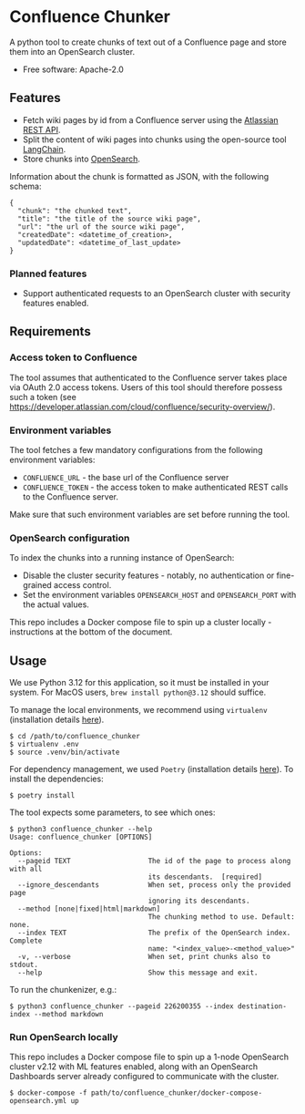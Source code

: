 # Confluence Chunker
A python tool to create chunks of text out of a Confluence page and store them into an OpenSearch cluster.

* Free software: Apache-2.0

## Features
- Fetch wiki pages by id from a Confluence server using the [Atlassian REST API](https://developer.atlassian.com/cloud/confluence/rest/v1/intro/#about).
- Split the content of wiki pages into chunks using the open-source tool [LangChain](https://www.langchain.com/).
- Store chunks into [OpenSearch](https://opensearch.org/).

Information about the chunk is formatted as JSON, with the following schema:
```
{
  "chunk": "the chunked text",
  "title": "the title of the source wiki page",
  "url": "the url of the source wiki page",
  "createdDate": <datetime_of_creation>,
  "updatedDate": <datetime_of_last_update>
}
```

### Planned features
- Support authenticated requests to an OpenSearch cluster with security features enabled.

## Requirements
### Access token to Confluence
The tool assumes that authenticated to the Confluence server takes place via OAuth 2.0 access tokens. Users of this tool should therefore possess such a token (see https://developer.atlassian.com/cloud/confluence/security-overview/).

### Environment variables
The tool fetches a few mandatory configurations from the following environment variables:
- `CONFLUENCE_URL` - the base url of the Confluence server
- `CONFLUENCE_TOKEN` - the access token to make authenticated REST calls to the Confluence server.

Make sure that such environment variables are set before running the tool.

### OpenSearch configuration
To index the chunks into a running instance of OpenSearch:
- Disable the cluster security features - notably, no authentication or fine-grained access control.
- Set the environment variables `OPENSEARCH_HOST` and `OPENSEARCH_PORT` with the actual values.

This repo includes a Docker compose file to spin up a cluster locally - instructions at the bottom of the document.

## Usage
We use Python 3.12 for this application, so it must be installed in your system. For MacOS users, `brew install python@3.12` should suffice.

To manage the local environments, we recommend using `virtualenv` (installation details [here](https://virtualenv.pypa.io/en/latest/installation.html)).

```
$ cd /path/to/confluence_chunker
$ virtualenv .env
$ source .venv/bin/activate
```

For dependency management, we used `Poetry` (installation details [here](https://python-poetry.org/docs/#installation)). To install the dependencies:
```
$ poetry install
```

The tool expects some parameters, to see which ones:
```
$ python3 confluence_chunker --help
Usage: confluence_chunker [OPTIONS]

Options:
  --pageid TEXT                   The id of the page to process along with all
                                  its descendants.  [required]
  --ignore_descendants            When set, process only the provided page
                                  ignoring its descendants.
  --method [none|fixed|html|markdown]
                                  The chunking method to use. Default: none.
  --index TEXT                    The prefix of the OpenSearch index. Complete
                                  name: "<index_value>-<method_value>"
  -v, --verbose                   When set, print chunks also to stdout.
  --help                          Show this message and exit.
```

To run the chunkenizer, e.g.:
```
$ python3 confluence_chunker --pageid 226200355 --index destination-index --method markdown
```

### Run OpenSearch locally
This repo includes a Docker compose file to spin up a 1-node OpenSearch cluster v2.12 with ML features enabled, along with an OpenSearch Dashboards server already configured to communicate with the cluster.
```
$ docker-compose -f path/to/confluence_chunker/docker-compose-opensearch.yml up
```
